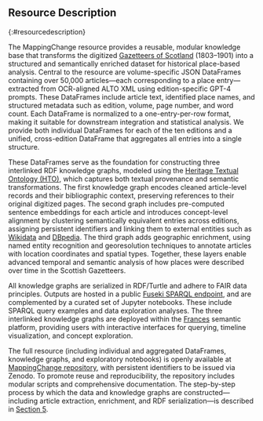 ## Resource Description
{:#resourcedescription}

The MappingChange resource provides a reusable, modular knowledge base that transforms the digitized [Gazetteers of Scotland](https://data.nls.uk/data/metadata-collections/gazetteers-of-scotland/) (1803–1901) into a structured and semantically enriched dataset for historical place-based analysis. Central to the resource are volume-specific JSON DataFrames containing over 50,000 articles—each corresponding to a place entry—extracted from OCR-aligned ALTO XML using edition-specific GPT-4 prompts. These DataFrames include article text, identified place names, and structured metadata such as edition, volume, page number, and word count. Each DataFrame is normalized to a one-entry-per-row format, making it suitable for downstream integration and statistical analysis. We provide both individual DataFrames for each of the ten editions and a unified, cross-edition DataFrame that aggregates all entries into a single structure. 

These DataFrames serve as the foundation for constructing three interlinked RDF knowledge graphs, modeled using the [Heritage Textual Ontology (HTO)](https://w3id.org/hto), which captures both textual provenance and semantic transformations. The first knowledge graph encodes cleaned article-level records and their bibliographic context, preserving references to their original digitized pages. The second graph includes pre-computed sentence embeddings for each article and introduces concept-level alignment by clustering semantically equivalent entries across editions, assigning persistent identifiers and linking them to external entities such as [Wikidata](https://www.wikidata.org) and [DBpedia](https://www.dbpedia.org). The third graph adds geographic enrichment, using named entity recognition and georesolution techniques to annotate articles with location coordinates and spatial types. Together, these layers enable advanced temporal and semantic analysis of how places were described over time in the Scottish Gazetteers.

All knowledge graphs are serialized in RDF/Turtle and adhere to FAIR data principles. Outputs are hosted in a public [Fuseki SPARQL endpoint](http://query.frances-ai.com/hto_gazetteers), and are complemented by a curated set of Jupyter notebooks. These include SPARQL query examples and data exploration analyses. The three interlinked knowledge graphs are deployed within the [Frances](http://www.frances-ai.com) semantic platform, providing users with interactive interfaces for querying, timeline visualization, and concept exploration. 

The full resource (including individual and aggregated DataFrames, knowledge graphs, and exploratory notebooks) is openly available at [MappingChange repository](https://github.com/francesNLP/MappingChange), with persistent identifiers to be issued via Zenodo. To promote reuse and reproducibility, the repository includes modular scripts and comprehensive documentation. The step-by-step process by which the data and knowledge graphs are constructed—including article extraction, enrichment, and RDF serialization—is described in [Section 5](#resourceconstruction).


